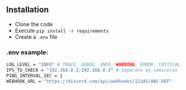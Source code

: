 ## Installation
- Clone the code
- Execute `pip install -r requirements`
- Create a `.env` file

### .env example:
```sh
LOG_LEVEL = "INFO" # TRACE, DEBUG, INFO, WARNING, ERROR, CRITICAL
IPS_TO_CHECK = "192.168.0.2;192.168.0.3" # Separate by semicolon
PING_INTERVAL_SEC = 1
WEBHOOK_URL = "https://discord.com/api/webhooks/12345/ABC-DEF"
```
